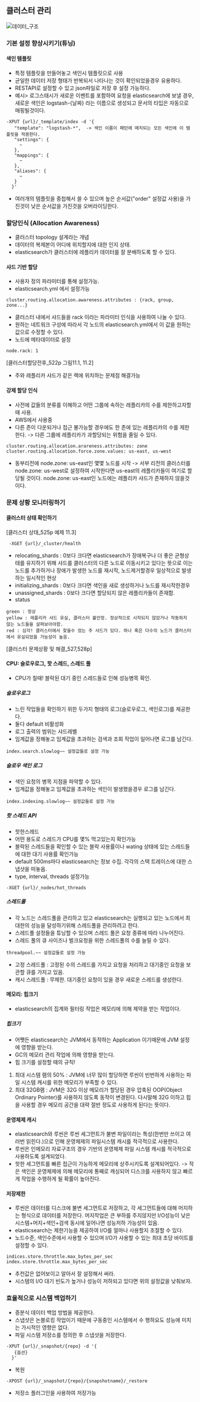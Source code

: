 ## 클러스터 관리
![데이터_구조](../img/데이터구조/데이터구조_0.PNG)

### 기본 설정 향상시키기(튜닝)
#### 색인 템플릿
 - 특정 템플릿을 만들어놓고 색인시 템플릿으로 사용
 - 균일한 데이터 저장 형태가 반복되서 나타나는 것이 확인되었을경우 유용하다.
 - RESTAPI로 설정할 수 있고 json파일로 저장 후 설정 가능하다.
 - 예시> 로그스태시가 새로운 이벤트를 포함하여 요청을 elasticsearch에 보낼 경우, 새로운 색인은 logstash-{날짜} 라는 이름으로 생성되고 문서의 타입은 자동으로 매핑될것이다.
 ~~~
 -XPUT {url}/_template/index -d '{
    "template": "logstash-*",  -> 색인 이름이 패턴에 매치되는 모든 색인에 이 템플릿을 적용한다.
    "settings": {
      ~
    },
    "mappings": {
      ~
    },
    "aliases": {
      ~
    }
   }'
 ~~~
 - 여러개의 템플릿을 중첩해서 쓸 수 있으며 높은 순서값("order" 설정값 사용)을 가진것이 낮은 순서값을 가진것을 오버라이딩한다.

### 할당인식 (Allocation Awareness)
 - 클러스터 topology 설계라는 개념
 - 데이터의 복제본이 어디에 위치할지에 대한 인지 상태.
 - elasticsearch가 클러스터에 레플리카 데이터를 잘 분배하도록 할 수 있다.
#### 샤드 기반 할당
 - 사용자 정의 파라미터를 통해 설정가능.
 - elasticsearch.yml 에서 설정가능
 ~~~
 cluster.routing.allocation.awareness.attributes : {rack, group, zone...}
 ~~~
 - 클러스터 내에서 샤드들을 rack 이라는 파라미터 인식을 사용하여 나눌 수 있다.
 - 원하는 네트워크 구성에 따라서 각 노드의 elasticsearch.yml에서 이 값을 원하는 값으로 수정할 수 있다.
 - 노드에 메타데이터로 설정
 ~~~
 node.rack: 1
 ~~~
 [클러스터할당전후_522p 그림11.1, 11.2]
 - 주와 레플리카 샤드가 같은 랙에 위치하는 문제점 해결가능

#### 강제 할당 인식
 - 사전에 값들의 분류를 이해하고 어떤 그룹에 속하는 레플리카의 수를 제한하고자할때 사용.
 - AWS에서 사용중
 - 다른 존이 다운되거나 접근 불가능할 경우에도 한 존에 있는 레플리카의 수를 제한한다. -> 다른 그룹에 레플리카가 과할당되는 위험을 줄일 수 있다.
 ~~~
 cluster.routing.allocation.arareness.attributes: zone
 cluster.routing.allocation.force.zone.values: us-east, us-west
 ~~~
 - 동부리전에 node.zone: us-east인 몇몇 노드를 시작 -> 서부 리전의 클러스터를 node.zone: us-west로 설정하여 시작한다면 us-east의 레플리카들이 여기로 할당될 것이다. node.zone: us-east인 노드에는 레플리카 샤드가 존재하지 않을것이다.

### 문제 상황 모니터링하기
#### 클러스터 상태 확인하기
[클러스터 상태_525p 예제 11.3]
~~~
 -XGET {url}/_cluster/health
~~~
 - relocating_shards : 0보다 크다면 elasticsearch가 장애복구나 더 좋은 균형상태를 유지하기 위해 샤드를 클러스터의 다른 노드로 이동시키고 있다는 뜻으로 이는 노드를 추가하거나 장애가 발생한 노드를 재시작, 노드제거할경우 일상적으로 발생하는 일시적인 현상
 - initializing_shards : 0보다 크다면 색인을 새로 생성하거나 노드를 재시작한경우
 - unassigned_shards : 0보다 크다면 할당되지 않은 레플리카들이 존재함.
 - status
 ~~~
 green : 정상
 yellow : 레플리카 샤드 유실, 클러스터 불안정. 정상적으로 시작되지 않았거나 작동하지 않는 노드들을 살펴보아야함.
 red : 심각! 클러스터에서 찾을수 었는 주 샤드가 있다. 하나 혹은 다수의 노드가 클러스터에서 유실되었을 가능성이 높음.
 ~~~
 [클러스터 문제상황 및 해결_527,528p]

#### CPU: 슬로우로그, 핫 스레드, 스레드 풀
 - CPU가 칠때! 블락된 대기 중인 스레드들로 인해 성능병목 확인.
##### 슬로우로그
 - 느린 작업들을 확인하기 위한 두가지 형태의 로그(슬로우로그, 색인로그)를 제공한다.
 - 둘다 default 비활성화
 - 로그 출력의 범위는 샤드레벨
 - 임계값을 정해놓고 임계값을 초과하는 검색과 조회 작업이 일어나면 로그를 남긴다.
~~~
index.search.slowlog~~ 설정값들로 설정 가능
~~~
##### 슬로우 색인 로그
 - 색인 요청의 병목 지점을 파악할 수 있다.
 - 임계값을 정해놓고 임계값을 초과하는 색인이 발생했을경우 로그를 남긴다.
 ~~~
 index.indexing.slowlog~~ 설정값들로 설정 가능
 ~~~
##### 핫 스레드 API
 - 핫한스레드
 - 어떤 용도로 스레드가 CPU를 몇% 먹고있는지 확인가능
 - 블락된 스레드들을 확인할 수 있는 블락 사용률이나 wating 상태에 있는 스레드들에 대한 대기 사용률 확인가능
 - default 500ms마다 elasticsearch는 정보 수집. 각각의 스택 트레이스에 대한 스냅샷을 떠놓음.
 - type, interval, threads 설정가능
 ~~~
 -XGET {url}/_nodes/hot_threads
 ~~~

##### 스레드풀
 - 각 노드는 스레드풀을 관리하고 있고 elasticsearch는 실행되고 있는 노드에서 최대한의 성능을 달성하기위해 스레드풀을 관리하려고 한다.
 - 스레드풀 설정들을 튜닝할 수 있으며 스레드 풀은 요청 종류에 따라 나누어진다.
 - 스레드 풀의 큐 사이즈나 벌크요청을 위한 스레드풀의 수를 늘릴 수 있다.
 ~~~
 threadpool.~~ 설정값들로 설정 가능
 ~~~
 - 고정 스레드풀 : 고정된 수의 스레드를 가지고 요청을 처리하고 대기중인 요청을 보관할 큐를 가지고 있음.
 - 캐시 스레드풀 : 무제한. 대기중인 요청이 있을 경우 새로운 스레드를 생성한다.

#### 메모리: 힙크기
 - elasticsearch의 집계와 필터링 작업은 메모리에 의해 제약을 받는 작업이다.
##### 힙크기
 - 어쨋든 elasticsearch는 JVM에서 동작하는 Application 이기때문에 JVM 설정에 영향을 받는다.
 - GC의 메모리 관리 작업에 의해 영향을 받는다.
 - 힙 크기를 설정할 때의 규칙!
  1. 최대 시스템 램의 50% : JVM에 너무 많이 할당하면 루씬이 빈번하게 사용하는 파일 시스템 캐시를 위한 메모리가 부족할 수 있다.
  2. 최대 32GB램 : JVM은 32G 이상 메모리가 할당된 경우 압축된 OOP(Object Ordinary Pointer)를 사용하지 않도록 동작이 변경된다. 다시말해 32G 이하고 힙을 사용할 경우 메모리 공간을 대략 절반 정도로 사용하게 된다는 뜻이다.   

#### 운영체제 캐시
 - elasticsearch와 루씬은 루씬 세그먼트가 불변 파일이라는 특성(한번만 쓰이고 여러번 읽힌다.)으로 인해 운영체제의 파일시스템 캐시를 적극적으로 사용한다.
 - 루씬은 인메모리 자료구조의 경우 기반의 운영체제 파일 시스템 캐시를 적극적으로 사용하도록 설계되었다.
 - 핫한 세그먼트를 빠른 접근이 가능하게 메모리에 상주시키도록 설계되어있다. -> 작은 색인은 운영체제에 의해 메모리에 통째로 캐싱되어 디스크를 사용하지 않고 빠르게 작업을 수행하게 될 확률이 높아진다.

#### 저장제한
 - 루씬은 데이터를 디스크에 불변 세그먼트로 저장하고, 각 세그먼트들에 대해 머지하는 형식으로 데이터를 저장한다. 머지작업은 큰 부하를 주지않지만 I/O성능이 낮은 시스템+머지+색인+검색 동시에 일어나면 성능저하 가능성이 있음.
 - elasticsearch는 제한기능을 제공하여 I/O를 얼마나 사용할지 조절할 수 있다.
 - 노드수준, 색인수준에서 사용할 수 있으며 I/O가 사용할 수 있는 최대 초당 바이트를 설정할 수 있다.
 ~~~
 indices.store.throttle.max_bytes_per_sec
 index.store.throttle.max_bytes_per_sec
 ~~~
 - 추천값은 없어보이고 알아서 잘 설정해서 써라.
 - 시스템의 I/O 대기 빈도가 높거나 성능이 저하되고 있다면 위의 설정값을 낮춰보자.

### 효율적으로 시스템 백업하기
 - 증분식 데이터 백업 방법을 제공한다.
 - 스냅샷은 논블로킹 작업이기 때문에 구동중인 시스템에서 수 행하요도 성능에 미치는 가시적인 영향은 없다.  
 - 파일 시스템 저장소를 정의한 후 스냅샷을 저장한다.
 ~~~
 -XPUT {url}/_snapshot/{repo} -d '{
    {옵션}
   }'
 ~~~
 - 복원
 ~~~
 -XPOST {url}/_snapshot/{repo}/{snapshotname}/_restore
 ~~~
 - 저장소 플러그인을 사용하여 저장가능
